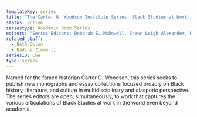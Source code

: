 ```yaml
---
templateKey: series
title: "The Carter G. Woodson Institute Series: Black Studies at Work in the World"
status: active
seriestype: Academic Book Series
editors: "Series Editors: Deborah E. McDowell, Shawn Leigh Alexander, Robert T. Vinson"
related_staff:
  - Beth Colón
  - Nadine Zimmerli
seriesID: CGW
type: series
---
```

Named for the famed historian Carter G. Woodson, this series seeks to publish new monographs and essay collections focused broadly on Black history, literature, and culture in multidisciplinary and diasporic perspective. The series editors are open, simultaneously, to work that captures the various articulations of Black Studies at work in the world even beyond academia.